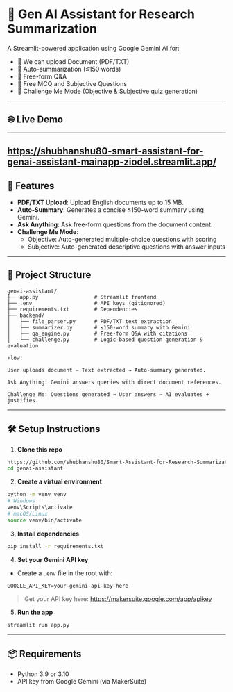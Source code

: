 # 🧠 Gen AI Assistant for Research Summarization

A Streamlit-powered application using Google Gemini AI for:
- 📄 We can upload Document (PDF/TXT)
- 🧠 Auto-summarization (≤150 words)
- 💬 Free-form Q&A
- 💬 Free MCQ and Subjective Questions
- 🎯 Challenge Me Mode (Objective & Subjective quiz generation)

---

## 🌐 Live Demo
---
https://shubhanshu80-smart-assistant-for-genai-assistant-mainapp-ziodel.streamlit.app/
---

## 🚀 Features

- **PDF/TXT Upload**: Upload English documents up to 15 MB.
- **Auto-Summary**: Generates a concise ≤150-word summary using Gemini.
- **Ask Anything**: Ask free-form questions from the document content.
- **Challenge Me Mode**:
  - Objective: Auto-generated multiple-choice questions with scoring
  - Subjective: Auto-generated descriptive questions with answer inputs

---
## 📁 Project Structure

```
genai-assistant/
├── app.py                  # Streamlit frontend
├── .env                    # API keys (gitignored)
├── requirements.txt        # Dependencies
├── backend/
│   ├── file_parser.py      # PDF/TXT text extraction
│   ├── summarizer.py       # ≤150-word summary with Gemini
│   ├── qa_engine.py        # Free-form Q&A with citations
│   └── challenge.py        # Logic-based question generation & evaluation
```

```
Flow:

User uploads document → Text extracted → Auto-summary generated.

Ask Anything: Gemini answers queries with direct document references.

Challenge Me: Questions generated → User answers → AI evaluates + justifies.
```

---

## 🛠️ Setup Instructions

1. **Clone this repo**
```bash
https://github.com/shubhanshu80/Smart-Assistant-for-Research-Summarization---EZ-Task.git
cd genai-assistant
```

2. **Create a virtual environment**
```bash
python -m venv venv
# Windows
venv\Scripts\activate
# macOS/Linux
source venv/bin/activate
```

3. **Install dependencies**
```bash
pip install -r requirements.txt
```

4. **Set your Gemini API key**
- Create a `.env` file in the root with:
```
GOOGLE_API_KEY=your-gemini-api-key-here
```

> Get your API key here: https://makersuite.google.com/app/apikey

5. **Run the app**
```bash
streamlit run app.py
```

---

## 📦 Requirements

- Python 3.9 or 3.10
- API key from Google Gemini (via MakerSuite)
